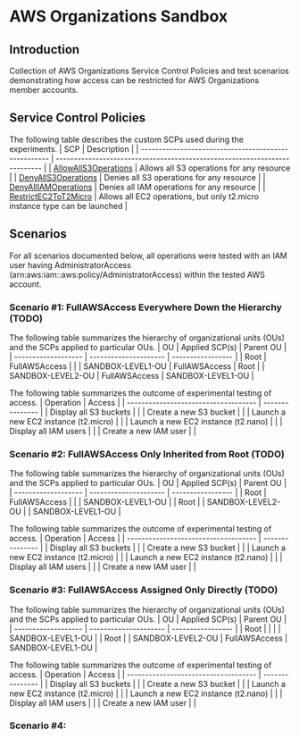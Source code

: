 # AWS Organizations Sandbox

## Introduction
Collection of AWS Organizations Service Control Policies and test scenarios demonstrating how access can be restricted for AWS Organizations member accounts.

## Service Control Policies
The following table describes the custom SCPs used during the experiments.
| SCP                                                  | Description                                                                |
| ---------------------------------------------------- | -------------------------------------------------------------------------- |
| [AllowAllS3Operations](./AllowAllS3Operations.json)  | Allows all S3 operations for any resource                                  |
| [DenyAllS3Operations](./DenyAllS3Operations.json)    | Denies all S3 operations for any resource                                  |
| [DenyAllIAMOperations](./DenyAllIAMOperations.json)  | Denies all IAM operations for any resource                                 |
| [RestrictEC2ToT2Micro](./RestrictEC2ToT2Micro.json)  | Allows all EC2 operations, but only t2.micro instance type can be launched |

## Scenarios
For all scenarios documented below, all operations were tested with an IAM user having AdministratorAccess (arn:aws:iam::aws:policy/AdministratorAccess) within the tested AWS account.

### Scenario #1: FullAWSAccess Everywhere Down the Hierarchy (TODO)
The following table summarizes the hierarchy of organizational units (OUs) and the SCPs applied to particular OUs.
| OU                  | Applied SCP(s)        | Parent OU         |
| ------------------- | --------------------- | ----------------- |
| Root                | FullAWSAccess         |                   |
| SANDBOX-LEVEL1-OU   | FullAWSAccess         | Root              |
| SANDBOX-LEVEL2-OU   | FullAWSAccess         | SANDBOX-LEVEL1-OU |

The following table summarizes the outcome of experimental testing of access.
| Operation                            | Access          |
| ------------------------------------ | --------------- |
| Display all S3 buckets               |                 |
| Create a new S3 bucket               |                 |
| Launch a new EC2 instance (t2.micro) |                 |
| Launch a new EC2 instance (t2.nano)  |                 |
| Display all IAM users                |                 |
| Create a new IAM user                |                 |

### Scenario #2: FullAWSAccess Only Inherited from Root (TODO)
The following table summarizes the hierarchy of organizational units (OUs) and the SCPs applied to particular OUs.
| OU                  | Applied SCP(s)        | Parent OU         |
| ------------------- | --------------------- | ----------------- |
| Root                | FullAWSAccess         |                   |
| SANDBOX-LEVEL1-OU   |                       | Root              |
| SANDBOX-LEVEL2-OU   |                       | SANDBOX-LEVEL1-OU |

The following table summarizes the outcome of experimental testing of access.
| Operation                            | Access          |
| ------------------------------------ | --------------- |
| Display all S3 buckets               |                 |
| Create a new S3 bucket               |                 |
| Launch a new EC2 instance (t2.micro) |                 |
| Launch a new EC2 instance (t2.nano)  |                 |
| Display all IAM users                |                 |
| Create a new IAM user                |                 |

### Scenario #3: FullAWSAccess Assigned Only Directly (TODO)
The following table summarizes the hierarchy of organizational units (OUs) and the SCPs applied to particular OUs.
| OU                  | Applied SCP(s)        | Parent OU         |
| ------------------- | --------------------- | ----------------- |
| Root                |                       |                   |
| SANDBOX-LEVEL1-OU   |                       | Root              |
| SANDBOX-LEVEL2-OU   | FullAWSAccess         | SANDBOX-LEVEL1-OU |

The following table summarizes the outcome of experimental testing of access.
| Operation                            | Access          |
| ------------------------------------ | --------------- |
| Display all S3 buckets               |                 |
| Create a new S3 bucket               |                 |
| Launch a new EC2 instance (t2.micro) |                 |
| Launch a new EC2 instance (t2.nano)  |                 |
| Display all IAM users                |                 |
| Create a new IAM user                |                 |

### Scenario #4: 
